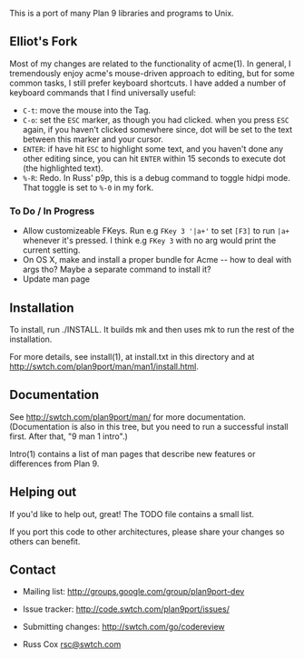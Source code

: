 This is a port of many Plan 9 libraries and programs to Unix.

Elliot's Fork
-------------

Most of my changes are related to the functionality of acme(1). In
general, I tremendously enjoy acme's mouse-driven approach to editing,
but for some common tasks, I still prefer keyboard shortcuts. I have
added a number of keyboard commands that I find universally useful:

* `C-t`: move the mouse into the Tag.
* `C-o`: set the `ESC` marker, as though you had clicked. when you
  press `ESC` again, if you haven't clicked somewhere since, dot will
  be set to the text between this marker and your cursor.
* `ENTER`: if have hit `ESC` to highlight some text, and you haven't
  done any other editing since, you can hit `ENTER` within 15 seconds
  to execute dot (the highlighted text).
* `%-R`: Redo. In Russ' p9p, this is a debug command to toggle hidpi
  mode. That toggle is set to `%-0` in my fork.

### To Do / In Progress

* Allow customizeable FKeys. Run e.g `FKey 3 '|a+'` to set `[F3]` to
  run `|a+` whenever it's pressed. I think e.g `FKey 3` with no arg
  would print the current setting.
* On OS X, make and install a proper bundle for Acme -- how to deal
  with args tho? Maybe a separate command to install it?
* Update man page

Installation
------------

To install, run ./INSTALL.  It builds mk and then uses mk to
run the rest of the installation.

For more details, see install(1), at install.txt in this directory
and at http://swtch.com/plan9port/man/man1/install.html.

Documentation
-------------

See http://swtch.com/plan9port/man/ for more documentation.
(Documentation is also in this tree, but you need to run
a successful install first.  After that, "9 man 1 intro".)

Intro(1) contains a list of man pages that describe new features
or differences from Plan 9.

Helping out
-----------

If you'd like to help out, great!  The TODO file contains a small list.

If you port this code to other architectures, please share your changes
so others can benefit.

Contact
-------

* Mailing list: http://groups.google.com/group/plan9port-dev
* Issue tracker: http://code.swtch.com/plan9port/issues/
* Submitting changes: http://swtch.com/go/codereview

* Russ Cox <rsc@swtch.com>
